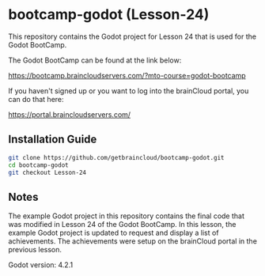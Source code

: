 # bootcamp-godot (Lesson-24)

This repository contains the Godot project for Lesson 24 that is used for the Godot BootCamp.

The Godot BootCamp can be found at the link below:

https://bootcamp.braincloudservers.com/?mto-course=godot-bootcamp


If you haven't signed up or you want to log into the brainCloud portal, you can do that here:

https://portal.braincloudservers.com/


## Installation Guide

```bash
git clone https://github.com/getbraincloud/bootcamp-godot.git
cd bootcamp-godot
git checkout Lesson-24
```

## Notes

The example Godot project in this repository contains the final code that was modified in Lesson 24 of the Godot BootCamp. In this lesson, the example Godot project is updated to request and display a list of achievements. The achievements were setup on the brainCloud portal in the previous lesson.

Godot version: 4.2.1
